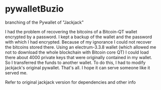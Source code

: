 # pywalletBuzio
 branching of the Pywallet of "Jackjack"

I had the problem of recovering the bitcoins of a Bitcoin-QT wallet encrypted by a password.
I kept a backup of the wallet and the password with which I had encrypted.
Because of my ignorance I could not recover the bitcoins stored there.
Using an electrum-3.3.8 wallet (which allowed me not to download the whole blockchain with Bitcoin core QT) I could load there about 4000 private keys that were originally contained in my wallet. So I transferred the funds to another wallet. To do this, I had to modify jackjack's original pywallet. That's all. I hope it can serve someone like it served me.

Refer to original jackjack version for dependencies and other info
